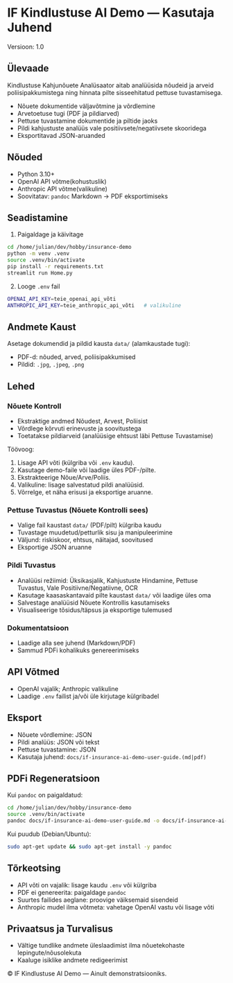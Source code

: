 # IF Kindlustuse AI Demo — Kasutaja Juhend

Versioon: 1.0

## Ülevaade
Kindlustuse Kahjunõuete Analüsaator aitab analüüsida nõudeid ja arveid poliisipakkumistega ning hinnata pilte sisseehitatud pettuse tuvastamisega.

- Nõuete dokumentide väljavõtmine ja võrdlemine
- Arvetoetuse tugi (PDF ja pildiarved)
- Pettuse tuvastamine dokumentide ja piltide jaoks
- Pildi kahjustuste analüüs vale positiivsete/negatiivsete skooridega
- Eksportitavad JSON-aruanded

## Nõuded
- Python 3.10+
- OpenAI API võtme(kohustuslik)
- Anthropic API võtme(valikuline)
- Soovitatav: `pandoc` Markdown → PDF eksportimiseks

## Seadistamine
1) Paigaldage ja käivitage
```bash
cd /home/julian/dev/hobby/insurance-demo
python -m venv .venv
source .venv/bin/activate
pip install -r requirements.txt
streamlit run Home.py
```
2) Looge `.env` fail
```bash
OPENAI_API_KEY=teie_openai_api_võti
ANTHROPIC_API_KEY=teie_anthropic_api_võti   # valikuline
```

## Andmete Kaust
Asetage dokumendid ja pildid kausta `data/` (alamkaustade tugi):
- PDF-d: nõuded, arved, poliisipakkumised
- Pildid: `.jpg`, `.jpeg`, `.png`

## Lehed
### Nõuete Kontroll
- Ekstraktige andmed Nõudest, Arvest, Poliisist
- Võrdlege kõrvuti erinevuste ja soovitustega
- Toetatakse pildiarveid (analüüsige ehtsust läbi Pettuse Tuvastamise)

Töövoog:
1. Lisage API võti (külgriba või `.env` kaudu).
2. Kasutage demo-faile või laadige üles PDF-/pilte.
3. Ekstrakteerige Nõue/Arve/Poliis.
4. Valikuline: lisage salvestatud pildi analüüsid.
5. Võrrelge, et näha erisusi ja eksportige aruanne.

### Pettuse Tuvastus (Nõuete Kontrolli sees)
- Valige fail kaustast `data/` (PDF/pilt) külgriba kaudu
- Tuvastage muudetud/petturlik sisu ja manipuleerimine
- Väljund: riskiskoor, ehtsus, näitajad, soovitused
- Eksportige JSON aruanne

### Pildi Tuvastus
- Analüüsi režiimid: Üksikasjalik, Kahjustuste Hindamine, Pettuse Tuvastus, Vale Positiivne/Negatiivne, OCR
- Kasutage kaasaskantavaid pilte kaustast `data/` või laadige üles oma
- Salvestage analüüsid Nõuete Kontrollis kasutamiseks
- Visualiseerige tõsidus/täpsus ja eksportige tulemused

### Dokumentatsioon
- Laadige alla see juhend (Markdown/PDF)
- Sammud PDFi kohalikuks genereerimiseks

## API Võtmed
- OpenAI vajalik; Anthropic valikuline
- Laadige `.env` failist ja/või üle kirjutage külgribadel

## Eksport
- Nõuete võrdlemine: JSON
- Pildi analüüs: JSON või tekst
- Pettuse tuvastamine: JSON
- Kasutaja juhend: `docs/if-insurance-ai-demo-user-guide.(md|pdf)`

## PDFi Regeneratsioon
Kui `pandoc` on paigaldatud:
```bash
cd /home/julian/dev/hobby/insurance-demo
source .venv/bin/activate
pandoc docs/if-insurance-ai-demo-user-guide.md -o docs/if-insurance-ai-demo-user-guide.pdf
```
Kui puudub (Debian/Ubuntu):
```bash
sudo apt-get update && sudo apt-get install -y pandoc
```

## Tõrkeotsing
- API võti on vajalik: lisage kaudu `.env` või külgriba
- PDF ei genereerita: paigaldage `pandoc`
- Suurtes failides aeglane: proovige väiksemaid sisendeid
- Anthropic mudel ilma võtmeta: vahetage OpenAI vastu või lisage võti

## Privaatsus ja Turvalisus
- Vältige tundlike andmete üleslaadimist ilma nõuetekohaste lepingute/nõusolekuta
- Kaaluge isiklike andmete redigeerimist

© IF Kindlustuse AI Demo — Ainult demonstratsiooniks.